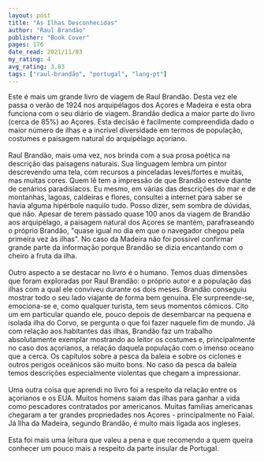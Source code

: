 ```yaml
---
layout: post
title: "As Ilhas Desconhecidas"
author: "Raul Brandão"
publisher: "Book Cover"
pages: 176
date_read: 2021/11/03
my_rating: 4
avg_rating: 3.83
tags: ["raul-brandão", "portugal", "lang-pt"]
---
```


Este é mais um grande livro de viagem de Raul Brandão. Desta vez ele passa o verão de 1924 nos arquipélagos dos Açores e Madeira e esta obra funciona com o seu diário de viagem. Brandão dedica a maior parte do livro (cerca de 85%) ao Açores. Esta decisão é facilmente compreendida dado o maior número de ilhas e a incrível diversidade em termos de população, costumes e paisagem natural do arquipélago açoriano.<br/><br/>Raul Brandão, mais uma vez, nos brinda com a sua prosa poética na descrição das paisagens naturais. Sua linguagem lembra um pintor descrevendo uma tela, com recursos a pinceladas leves/fortes e muitas, mas muitas cores. Quem lê tem a impressão de que Brandão esteve diante de cenários paradisíacos. Eu mesmo, em várias das descrições do mar e de montanhas, lagoas, caldeiras e flores, consultei a internet para saber se havia alguma hipérbole naquilo tudo. Posso dizer, sem sombra de dúvidas, que não. Apesar de terem passado quase 100 anos da viagem de Brandão aos arquipélago, a paisagem natural dos Açores se mantém, parafraseando o próprio Brandão, "quase igual no dia em que o navegador chegou pela primeira vez às ilhas". No caso da Madeira não foi possível confirmar grande parte da informação porque Brandão se dizia encantando com o cheiro a fruta da ilha.<br/><br/>Outro aspecto a se destacar no livro é o humano. Temos duas dimensões que foram exploradas por Raul Brandão: o próprio autor e a população das ilhas com a qual ele conviveu durante os dois meses.  Brandão conseguiu mostrar todo o seu lado viajante de forma bem genuína. Ele surpreende-se, emociona-se e, como qualquer turista, tem seus momentos cômicos. Cito um em particular quando ele, pouco depois de desembarcar na pequena e isolada ilha do Corvo, se pergunta o que foi fazer naquele fim de mundo. Já com relação aos habitantes das ilhas, Brandão faz um trabalho absolutamente exemplar mostrando ao leitor os costumes e, principalmente no caso dos açorianos, a relação daquela população com o imenso oceano que a cerca. Os capítulos sobre a pesca da baleia e sobre os ciclones e outros perigos oceânicos são muito bons. No caso da pesca da baleia temos descrições especialmente violentas que chegam a impressionar. <br/><br/>Uma outra coisa que aprendi no livro foi a respeito da relação entre os açorianos e os EUA. Muitos homens saiam das ilhas para ganhar a vida como pescadores contratados por americanos. Muitas famílias americanas chegaram a ter grandes propriedades nos Açores - principalmente no Faial. Já Ilha da Madeira, segundo Brandão, é muito mais ligada aos ingleses.  <br/><br/>Esta foi mais uma leitura que valeu a pena e que recomendo a quem queira conhecer um pouco mais a respeito da parte insular de Portugal.


